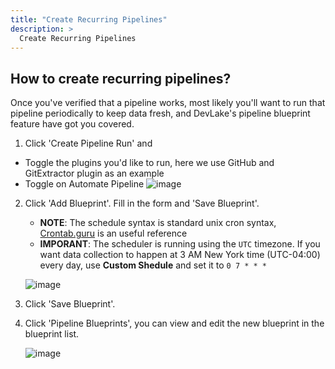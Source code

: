 ```yaml
---
title: "Create Recurring Pipelines"
description: >
  Create Recurring Pipelines
---
```


## How to create recurring pipelines?

Once you've verified that a pipeline works, most likely you'll want to run that pipeline periodically to keep data fresh, and DevLake's pipeline blueprint feature have got you covered.


1. Click 'Create Pipeline Run' and
  - Toggle the plugins you'd like to run, here we use GitHub and GitExtractor plugin as an example
  - Toggle on Automate Pipeline
    ![image](https://user-images.githubusercontent.com/14050754/163596590-484e4300-b17e-4119-9818-52463c10b889.png)


2. Click 'Add Blueprint'. Fill in the form and 'Save Blueprint'.

    - **NOTE**: The schedule syntax is standard unix cron syntax, [Crontab.guru](https://crontab.guru/) is an useful reference
    - **IMPORANT**: The scheduler is running using the `UTC` timezone. If you want data collection to happen at 3 AM New York time (UTC-04:00) every day, use **Custom Shedule** and set it to `0 7 * * *`

    ![image](https://user-images.githubusercontent.com/14050754/163596655-db59e154-405f-4739-89f2-7dceab7341fe.png)

3. Click 'Save Blueprint'.

4. Click 'Pipeline Blueprints', you can view and edit the new blueprint in the blueprint list.

    ![image](https://user-images.githubusercontent.com/14050754/163596773-4fb4237e-e3f2-4aef-993f-8a1499ca30e2.png)